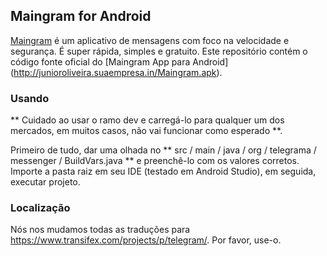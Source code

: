 ## Maingram for Android

[Maingram](http://maingram.tk) é um aplicativo de mensagens com foco na velocidade e segurança. É super rápida, simples e gratuito.
                               Este repositório contém o código fonte oficial do [Maingram App para Android] (http://junioroliveira.suaempresa.in/Maingram.apk).

### Usando

** Cuidado ao usar o ramo dev e carregá-lo para qualquer um dos mercados, em muitos casos, não vai funcionar como esperado **.

Primeiro de tudo, dar uma olhada no ** src / main / java / org / telegrama / messenger / BuildVars.java ** e preenchê-lo com os valores corretos.
Importe a pasta raiz em seu IDE (testado em Android Studio), em seguida, executar projeto.

### Localização

Nós nos mudamos todas as traduções para https://www.transifex.com/projects/p/telegram/. Por favor, use-o.